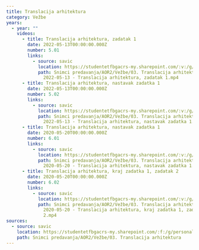 ```yaml
---
title: Translacija arhitektura
category: Vežbe
years:
  - year: ""
    videos:
      - title: Translacija arhitektura, zadatak 1
        date: 2022-05-13T00:00:00.000Z
        number: 5.01
        links:
          - source: savic
            location: https://studentetfbgacrs-my.sharepoint.com/:v:/g/personal/sa190595d_student_etf_bg_ac_rs/EbFCKYS0qHNGgpgiC-_buR8Bw1922QvHZ0adK_9GGzTPVQ
            path: Snimci predavanja/AOR2/Vežbe/03. Translacija arhitektura/05.01 -
              2022-05-13 - Translacija arhitektura, zadatak 1.mp4
      - title: Translacija arhitektura, nastavak zadatka 1
        date: 2022-05-13T00:00:00.000Z
        number: 5.02
        links:
          - source: savic
            location: https://studentetfbgacrs-my.sharepoint.com/:v:/g/personal/sa190595d_student_etf_bg_ac_rs/EXLbXO_1WGRJh0o0-CK07J4B8ude0TDawcCuv1Rn8yL4pA
            path: Snimci predavanja/AOR2/Vežbe/03. Translacija arhitektura/05.02 -
              2022-05-13 - Translacija arhitektura, nastavak zadatka 1.mp4
      - title: Translacija arhitektura, nastavak zadatka 1
        date: 2020-05-20T00:00:00.000Z
        number: 6.01
        links:
          - source: savic
            location: https://studentetfbgacrs-my.sharepoint.com/:v:/g/personal/sa190595d_student_etf_bg_ac_rs/EVrhbJrktvBLv3jIGUgnKswBFD86x2P3lua6ylWHp5I86Q
            path: Snimci predavanja/AOR2/Vežbe/03. Translacija arhitektura/06.01 -
              2020-05-20 - Translacija arhitektura, nastavak zadatka 1.mp4
      - title: Translacija arhitektura, kraj zadatka 1, zadatak 2
        date: 2020-05-20T00:00:00.000Z
        number: 6.02
        links:
          - source: savic
            location: https://studentetfbgacrs-my.sharepoint.com/:v:/g/personal/sa190595d_student_etf_bg_ac_rs/EXaaxNsl46RKsHR3M_5m6L4BvBjDATieyR5Covcz1ru-sw
            path: Snimci predavanja/AOR2/Vežbe/03. Translacija arhitektura/06.02 -
              2020-05-20 - Translacija arhitektura, kraj zadatka 1, zadatak
              2.mp4
sources:
  - source: savic
    location: https://studentetfbgacrs-my.sharepoint.com/:f:/g/personal/sa190595d_student_etf_bg_ac_rs/Euooqma6nrtPjBlkBjBG8qEBZECIBVxqjeXk6IdkQtxU4A
    path: Snimci predavanja/AOR2/Vežbe/03. Translacija arhitektura
---
```



